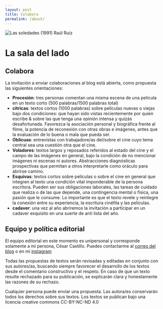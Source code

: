 ```yaml
---
layout: post
title: Colabora
permalink: /about/
---
```

<img src="{{ '/assets/images/las-soledades-llave.jpg' | relative_url }}" 
     alt="Las soledades (1991) Raúl Ruiz" 
     style="width:auto;max-height:463px;display:block;margin:auto;">

# La sala del lado

## Colabora 

La invitación a enviar colaboraciones al blog está abierta, como propuesta las siguientes orientaciones:

- **Procesión**: tres personas comentan una misma escena de una película  en un texto corto (500 palabras/1500 palabras total)
- **cítricas**: textos cortos (1000 palabras) sobre películas nuevas o viejas bajo dos condiciones: que hayan sido vistas recientemente por quien escribe & sobre las que tenga una opinión intensa y quizás desafortunada. Favorezca la asociación personal y biográfica frente al filme, la potencia de reconexión con otras obras e imágenes, antes que la evaluación de lo buena o mala que pueda ser.
- **Oblicuas**: entrevistas con trabajadore/as del/sobre el cine cuyo tema central sea una cuestión otra que el cine. 
- **Voladores**: textos largos y reposados referidos al estado del cine y el campo de las imágenes en general, bajo la condición de no mencionar imágenes ni escenas ni autores. Abstracciones diagnósticas prospectivas que permitan a otros interpretarle como oráculo para abrirse camino. 
- **Esquivas**: textos cortos sobre películas o sobre el cine en general que integren al texto una condición vital imponderable de la persona escritora. Pueden ser sus obligaciones laborales, las tareas de cuidado que realiza o de las que depende, una contingencia mental o física, una pasión que le consume. Lo importante es que el texto revele y reintegre la conexión entre su experiencia, la escritura cinéfila y las películas.
- **cadaver**: una vez al año abriremos la invitación a participar en un cadaver exquisito en una suerte de anti lista del año.  

## Equipo y política editorial

El equipo editorial en este momento es unipersonal y corresponde solamente a mi persona, César Castillo. Puedes contactarme al [correo del blog](mailto:lasaladellado@gmail.com) o en mi [instagram](https://instagram.com/cvegces)

Todas las propuestas de textos serán revisadas y editadas en conjunto con sus autores/as, buscando siempre favorecer el desarrollo de los textos desde el comentario constructivo y el respeto. En caso de que un texto resulte rechazado para su publicación, se explicarán clara y honestamente las razones de su rechazo. 

Cualquier persona puede envíar una propuesta. Las autora/es conservarán todos los derechos sobre sus textos. Los textos se publican bajo una licencia creative commons CC-BY-NC-ND 4.0 

